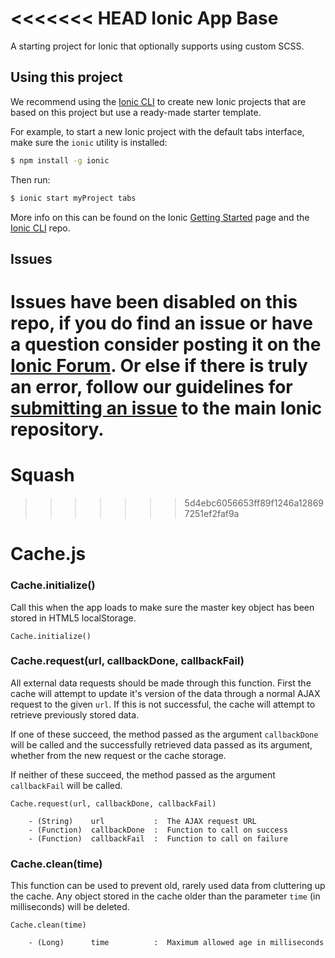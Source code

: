 <<<<<<< HEAD
Ionic App Base
=====================

A starting project for Ionic that optionally supports using custom SCSS.

## Using this project

We recommend using the [Ionic CLI](https://github.com/driftyco/ionic-cli) to create new Ionic projects that are based on this project but use a ready-made starter template.

For example, to start a new Ionic project with the default tabs interface, make sure the `ionic` utility is installed:

```bash
$ npm install -g ionic
```

Then run:

```bash
$ ionic start myProject tabs
```

More info on this can be found on the Ionic [Getting Started](http://ionicframework.com/getting-started) page and the [Ionic CLI](https://github.com/driftyco/ionic-cli) repo.

## Issues
Issues have been disabled on this repo, if you do find an issue or have a question consider posting it on the [Ionic Forum](http://forum.ionicframework.com/).  Or else if there is truly an error, follow our guidelines for [submitting an issue](http://ionicframework.com/submit-issue/) to the main Ionic repository.
=======
# Squash
>>>>>>> 5d4ebc6056653ff89f1246a128697251ef2faf9a


# Cache.js

### Cache.initialize()

Call this when the app loads to make sure the master key object has been stored in HTML5 localStorage.

```
Cache.initialize()
```


### Cache.request(url, callbackDone, callbackFail)

All external data requests should be made through this function. First the cache will attempt to update it's version of the data through a normal AJAX request to the given `url`. If this is not successful, the cache will attempt to retrieve previously stored data.

If one of these succeed, the method passed as the argument `callbackDone` will be called and the successfully retrieved data passed as its argument, whether from the new request or the cache storage.

If neither of these succeed, the method passed as the argument `callbackFail` will be called.


```
Cache.request(url, callbackDone, callbackFail)

    - (String)    url           :  The AJAX request URL
    - (Function)  callbackDone  :  Function to call on success
    - (Function)  callbackFail  :  Function to call on failure
```

### Cache.clean(time)

This function can be used to prevent old, rarely used data from cluttering up the cache. Any object stored in the cache older than the parameter ```time``` (in milliseconds) will be deleted.

```
Cache.clean(time)

    - (Long)      time          :  Maximum allowed age in milliseconds
```


